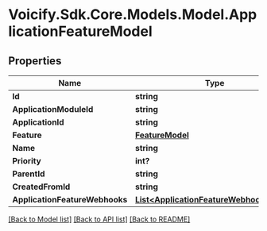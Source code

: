 # Voicify.Sdk.Core.Models.Model.ApplicationFeatureModel
## Properties

Name | Type | Description | Notes
------------ | ------------- | ------------- | -------------
**Id** | **string** |  | [optional] 
**ApplicationModuleId** | **string** |  | [optional] 
**ApplicationId** | **string** |  | [optional] 
**Feature** | [**FeatureModel**](FeatureModel.md) |  | [optional] 
**Name** | **string** |  | [optional] 
**Priority** | **int?** |  | [optional] 
**ParentId** | **string** |  | [optional] 
**CreatedFromId** | **string** |  | [optional] 
**ApplicationFeatureWebhooks** | [**List&lt;ApplicationFeatureWebhookModel&gt;**](ApplicationFeatureWebhookModel.md) |  | [optional] 

[[Back to Model list]](../README.md#documentation-for-models) [[Back to API list]](../README.md#documentation-for-api-endpoints) [[Back to README]](../README.md)

